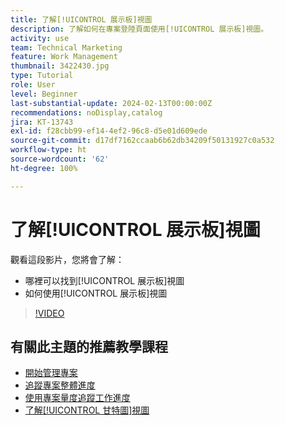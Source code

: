 ```yaml
---
title: 了解[!UICONTROL 展示板]視圖
description: 了解如何在專案登陸頁面使用[!UICONTROL 展示板]視圖。
activity: use
team: Technical Marketing
feature: Work Management
thumbnail: 3422430.jpg
type: Tutorial
role: User
level: Beginner
last-substantial-update: 2024-02-13T00:00:00Z
recommendations: noDisplay,catalog
jira: KT-13743
exl-id: f28cbb99-ef14-4ef2-96c8-d5e01d609ede
source-git-commit: d17df7162ccaab6b62db34209f50131927c0a532
workflow-type: ht
source-wordcount: '62'
ht-degree: 100%

---
```


# 了解[!UICONTROL 展示板]視圖

觀看這段影片，您將會了解：

* 哪裡可以找到[!UICONTROL 展示板]視圖
* 如何使用[!UICONTROL 展示板]視圖


>[!VIDEO](https://video.tv.adobe.com/v/3422430/?quality=12&learn=on&enablevpops)

## 有關此主題的推薦教學課程

* [開始管理專案](/help/manage-work/projects/getting-started-manage-a-project.md)
* [追蹤專案整體進度](/help/manage-work/projects/track-overall-project-progress.md)
* [使用專案量度追蹤工作進度](/help/manage-work/projects/track-work-progress-with-project-metrics.md)
* [了解[!UICONTROL 甘特圖]視圖](/help/manage-work/projects/understand-the-gantt-view.md)
